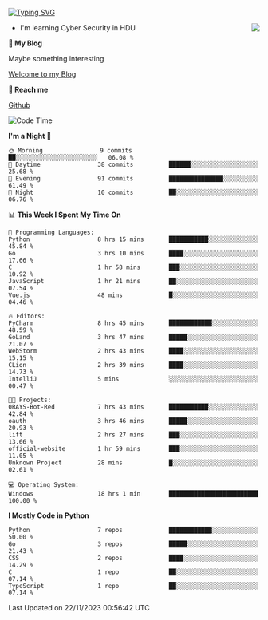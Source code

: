[![Typing SVG](https://readme-typing-svg.herokuapp.com?font=Fira+Code&pause=1000&random=false&width=450&height=60&lines=Hello+%F0%9F%91%8B%F0%9F%8F%BB;I'm+JBNRZ)](https://git.io/typing-svg)

<a href="#">
  <img align="right" src="https://github-readme-stats.vercel.app/api?username=JBNRZ&show_icons=true&bg_color=15,f2f7fd,E0EAFC" />
</a>

- I'm learning Cyber Security in HDU

 **🌱 My Blog**

Maybe something interesting

[Welcome to my Blog](https://jbnrz.com.cn/)

 **💬 Reach me** 

[Github](https://github.com/JBNRZ)


<!--START_SECTION:waka-->
![Code Time](http://img.shields.io/badge/Code%20Time-109%20hrs%2029%20mins-blue)

**I'm a Night 🦉** 

```text
🌞 Morning                9 commits           ██░░░░░░░░░░░░░░░░░░░░░░░   06.08 % 
🌆 Daytime                38 commits          ██████░░░░░░░░░░░░░░░░░░░   25.68 % 
🌃 Evening                91 commits          ███████████████░░░░░░░░░░   61.49 % 
🌙 Night                  10 commits          ██░░░░░░░░░░░░░░░░░░░░░░░   06.76 % 
```


📊 **This Week I Spent My Time On** 

```text
💬 Programming Languages: 
Python                   8 hrs 15 mins       ███████████░░░░░░░░░░░░░░   45.84 % 
Go                       3 hrs 10 mins       ████░░░░░░░░░░░░░░░░░░░░░   17.66 % 
C                        1 hr 58 mins        ███░░░░░░░░░░░░░░░░░░░░░░   10.92 % 
JavaScript               1 hr 21 mins        ██░░░░░░░░░░░░░░░░░░░░░░░   07.54 % 
Vue.js                   48 mins             █░░░░░░░░░░░░░░░░░░░░░░░░   04.46 % 

🔥 Editors: 
PyCharm                  8 hrs 45 mins       ████████████░░░░░░░░░░░░░   48.59 % 
GoLand                   3 hrs 47 mins       █████░░░░░░░░░░░░░░░░░░░░   21.07 % 
WebStorm                 2 hrs 43 mins       ████░░░░░░░░░░░░░░░░░░░░░   15.15 % 
CLion                    2 hrs 39 mins       ████░░░░░░░░░░░░░░░░░░░░░   14.73 % 
IntelliJ                 5 mins              ░░░░░░░░░░░░░░░░░░░░░░░░░   00.47 % 

🐱‍💻 Projects: 
0RAYS-Bot-Red            7 hrs 43 mins       ███████████░░░░░░░░░░░░░░   42.84 % 
oauth                    3 hrs 46 mins       █████░░░░░░░░░░░░░░░░░░░░   20.93 % 
lift                     2 hrs 27 mins       ███░░░░░░░░░░░░░░░░░░░░░░   13.66 % 
official-website         1 hr 59 mins        ███░░░░░░░░░░░░░░░░░░░░░░   11.05 % 
Unknown Project          28 mins             █░░░░░░░░░░░░░░░░░░░░░░░░   02.61 % 

💻 Operating System: 
Windows                  18 hrs 1 min        █████████████████████████   100.00 % 
```

**I Mostly Code in Python** 

```text
Python                   7 repos             ████████████░░░░░░░░░░░░░   50.00 % 
Go                       3 repos             █████░░░░░░░░░░░░░░░░░░░░   21.43 % 
CSS                      2 repos             ████░░░░░░░░░░░░░░░░░░░░░   14.29 % 
C                        1 repo              ██░░░░░░░░░░░░░░░░░░░░░░░   07.14 % 
TypeScript               1 repo              ██░░░░░░░░░░░░░░░░░░░░░░░   07.14 % 
```




 Last Updated on 22/11/2023 00:56:42 UTC
<!--END_SECTION:waka-->
